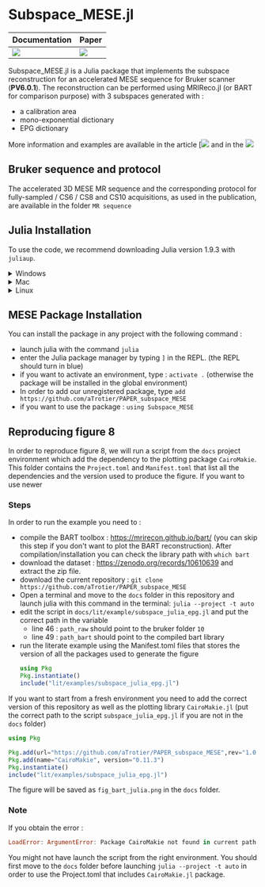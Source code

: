 # Subspace_MESE.jl


| **Documentation**         | **Paper**                   |
|:------------------------- |:--------------------------- |
| [![][docs-img]][docs-url] | [![][paper-img]][paper-url] |



Subspace_MESE.jl is a Julia package that implements the subspace reconstruction for an accelerated MESE sequence for Bruker scanner (**PV6.0.1**). 
The reconstruction can be performed using MRIReco.jl (or BART for comparison purpose) with 3 subspaces generated with :
- a calibration area
- mono-exponential dictionary
- EPG dictionary

More information and examples are available in the article [![][paper-img] and in the  [![][docs-img]][docs-url]

## Bruker sequence and protocol

The accelerated 3D MESE MR sequence and the corresponding protocol for fully-sampled / CS6 / CS8 and CS10 acquisitions, as used in the publication, are available in the folder `MR sequence`

## Julia Installation

To use the code, we recommend downloading Julia version 1.9.3 with `juliaup`.

<details>
<summary>Windows</summary>

#### 1. Install juliaup
```
winget install julia -s msstore
```
#### 2. Add Julia 1.9.3
```
juliaup add 1.9.3
```
#### 3. Make 1.9.3 default
```
juliaup default 1.9.3
```

<!---#### Alternative
Alternatively you can download [this installer](https://julialang-s3.julialang.org/bin/winnt/x64/1.7/julia-1.9.3-win64.exe).--->

</details>


<details>
<summary>Mac</summary>

#### 1. Install juliaup
```
curl -fsSL https://install.julialang.org | sh
```
You may need to run `source ~/.bashrc` or `source ~/.bash_profile` or `source ~/.zshrc` if `juliaup` is not found after installation.

Alternatively, if `brew` is available on the system you can install juliaup with
```
brew install juliaup
```
#### 2. Add Julia 1.9.3
```
juliaup add 1.9.3
```
#### 3. Make 1.9.3 default
```
juliaup default 1.9.3
```

<!---#### Alternative
Alternatively you can download [this installer](https://julialang-s3.julialang.org/bin/mac/x64/1.7/julia-1.9.3-mac64.dmg)--->

</details>

<details>
<summary>Linux</summary>

#### 1. Install juliaup

```
curl -fsSL https://install.julialang.org | sh
```
You may need to run `source ~/.bashrc` or `source ~/.bash_profile` or `source ~/.zshrc` if `juliaup` is not found after installation.

Alternatively, use the AUR if you are on Arch Linux or `zypper` if you are on openSUSE Tumbleweed.
#### 2. Add Julia 1.9.3
```
juliaup add 1.9.3
```
#### 3. Make 1.9.3 default
```
juliaup default 1.9.3
```
</details>

## MESE Package Installation

You can install the package in any project with the following command :

- launch julia with the command `julia`
- enter the Julia package manager by typing `]` in the REPL. (the REPL should turn in blue)
- if you want to activate an environment, type : `activate .` (otherwise the package will be installed in the global environment)
- In order to add our unregistered package, type `add https://github.com/aTrotier/PAPER_subspace_MESE`
- if you want to use the package : `using Subspace_MESE`

## Reproducing figure 8
In order to reproduce figure 8, we will run a script from the `docs` project environment which add the dependency to the plotting package `CairoMakie`.
This folder contains the `Project.toml` and `Manifest.toml` that list all the dependencies and the version used to produce the figure. If you want to use newer 

### Steps
In order to run the example you need to :
- compile the BART toolbox : https://mrirecon.github.io/bart/ (you can skip this step if you don't want to plot the BART reconstruction). After compilation/installation you can check the library path with `which bart`
- download the dataset : https://zenodo.org/records/10610639 and extract the zip file.
- download the current repository : `git clone https://github.com/aTrotier/PAPER_subspace_MESE`
- Open a terminal and move to the `docs` folder in this repository and launch julia with this command in the terminal: `julia --project -t auto`
- edit the script in `docs/lit/example/subspace_julia_epg.jl` and put the correct path in the variable 
  - line 46 : `path_raw` should point to the bruker folder `10`
  - line 49 : `path_bart` should point to the compiled bart library 
- run the literate example using the Manifest.toml files that stores the version of all the packages used to generate the figure 
  ```julia
  using Pkg
  Pkg.instantiate()
  include("lit/examples/subspace_julia_epg.jl")
  ```

If you want to start from a fresh environment you need to add the correct version of this repository as well as the plotting library `CairoMakie.jl` (put the correct path to the script `subspace_julia_epg.jl` if you are not in the `docs` folder)

  ```julia
  using Pkg

  Pkg.add(url="https://github.com/aTrotier/PAPER_subspace_MESE",rev="1.0.1")
  Pkg.add(name="CairoMakie", version="0.11.3")
  Pkg.instantiate()
  include("lit/examples/subspace_julia_epg.jl")
  ```

The figure will be saved as `fig_bart_julia.png` in the `docs` folder.

### Note
If you obtain the error : 
```julia
LoadError: ArgumentError: Package CairoMakie not found in current path
```
You might not have launch the script from the right environment. You should first move to the `docs` folder before launching `julia --project -t auto` in order to use the Project.toml that includes `CairoMakie.jl` package.


[docs-img]: https://img.shields.io/badge/docs-latest%20release-blue.svg
[docs-url]: https://atrotier.github.io/PAPER_subspace_MESE/dev/

[paper-img]: https://img.shields.io/badge/doi-10.1002/mrm.29945-blue.svg
[paper-url]: https://doi.org/10.1002/mrm.???
